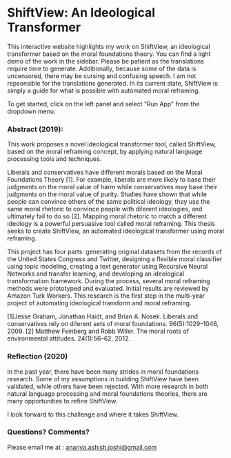 # ShiftView: An Ideological Transformer

This interactive website highlights my work on ShiftView, an ideological transformer based on the moral foundations theory. You can find a light demo of the work in the sidebar. Please be patient as the translations require time to generate. Additionally, because some of the data is uncensored, there may be cursing and confusing speech. I am not repsonsible for the translations generated. In its current state, ShiftView is simply a guide for what is possible with automated moral reframing.

To get started, click on the left panel and select "Run App" from the dropdown menu.

### Abstract (2019): 

This work proposes a novel ideological transformer tool, called ShiftView, based on the moral reframing concept, by applying natural language processing tools and techniques.

Liberals and conservatives have different morals based on the Moral Foundations Theory [1]. For example, liberals are more likely to base their judgments on the moral value of harm while conservatives may base their judgments on the moral value of purity. Studies have shown that while people can convince others of the same political ideology, they use the same moral rhetoric to convince people with di!erent ideologies, and ultimately fail to do so [2]. Mapping moral rhetoric to match a different ideology is a powerful persuasive tool called moral reframing. This thesis seeks to create ShiftView, an automated ideological transformer using moral reframing.

This project has four parts: generating original datasets from the records of the United States Congress and Twitter, designing a flexible moral classifier using topic modeling, creating a text generator using Recursive Neural Networks and transfer learning, and developing an ideological transformation framework. During the process, several moral reframing methods were prototyped and evaluated. Initial results are reviewed by Amazon Turk Workers. This research is the first step in the multi-year project of automating ideological transform and moral reframing.


[1]Jesse Graham, Jonathan Haidt, and Brian A. Nosek. Liberals and conservatives rely on di!erent sets of moral foundations. 96(5):1029–1046, 2009.
[2] Matthew Feinberg and Robb Willer. The moral roots of environmental attitudes. 24(1):56–62, 2012.

### Reflection (2020)

In the past year, there have been many strides in moral foundations research. Some of my assumptions in building ShiftView have been validated, while others have been rejected. With more research in both natural language processing and moral foundations theories, there are many opportunities to refine ShiftView.

I look forward to this challenge and where it takes ShiftView.

### Questions? Comments?

Please email me at : ananya.ashish.joshi@gmail.com


